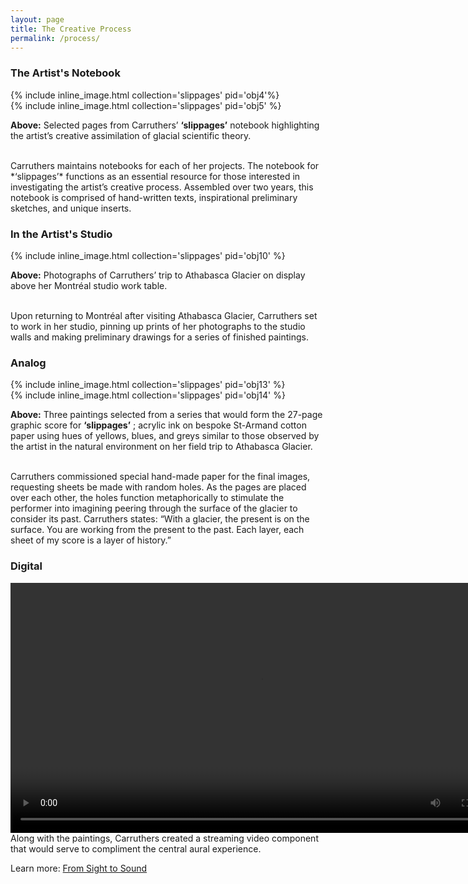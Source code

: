 ```yaml
---
layout: page
title: The Creative Process
permalink: /process/
---
```


### The Artist's Notebook  

<div class="container">
<div class="inline-image-reference">
  <div class="row">
    <div class="col-sm">
    {% include inline_image.html collection='slippages' pid='obj4'%}
  </div>
   <div class="col-sm">
   {% include inline_image.html collection='slippages' pid='obj5' %}
   </div>
<p class="image-caption"><b>Above:</b> Selected pages from Carruthers’ <b>‘slippages’</b> notebook highlighting the artist’s creative assimilation of glacial scientific theory.</p>
</div>
</div>
</div>
<br>
Carruthers maintains notebooks for each of her projects. The notebook for *‘slippages’*  functions as an essential resource for those interested in investigating the artist’s creative process. Assembled over two years, this notebook is comprised of hand-written texts, inspirational preliminary sketches, and unique inserts.					

### In the Artist's Studio
<div class="container">
<div class="inline-image-reference">
{% include inline_image.html collection='slippages' pid='obj10' %}
<p class="image-caption"><b>Above:</b> Photographs of Carruthers’ trip to Athabasca Glacier on display above her Montréal studio work table.</p>
</div>
</div>
<br>
Upon returning to Montréal after visiting Athabasca Glacier, Carruthers set to work in her studio, pinning up prints of her photographs to the studio walls and making preliminary drawings for a series of finished paintings.

### Analog

<div class="container">
<div class="inline-image-reference">
  <div class="row">
   <div class="col-sm">
   {% include inline_image.html collection='slippages' pid='obj13' %}
   </div>
   <div class="col-sm">
   {% include inline_image.html collection='slippages' pid='obj14' %}
   </div>
<p class="image-caption"><b>Above:</b> Three paintings selected from a series that would form the 27-page graphic score for <b>‘slippages’</b> ; acrylic ink on bespoke St-Armand cotton paper using hues of yellows, blues, and greys similar to those observed by the artist in the natural environment on her field trip to Athabasca Glacier.</p>
</div>
</div>
</div>
<br>
Carruthers commissioned special hand-made paper for the final images, requesting sheets be made with random holes. As the pages are placed over each other, the holes function metaphorically to stimulate the performer into imagining peering through the surface of the glacier to consider its past. Carruthers states: “With a glacier, the present is on the surface. You are working from the present to the past. Each layer, each sheet of my score is a layer of history.”

### Digital
<div class="container">
<video width="800"" height="auto" controls>
 <source src="videos/streaming-excerpt.mp4" type="video/mp4">
</video>
</div>
Along with the paintings, Carruthers created a streaming video component that would serve to compliment the central aural experience.

Learn more: [From Sight to Sound](https://ubc-ds.github.io/slippages/sighttosound)
